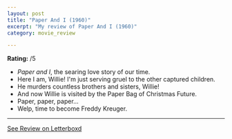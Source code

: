 ```yaml
---
layout: post
title: "Paper And I (1960)"
excerpt: "My review of Paper And I (1960)"
category: movie_review

---
```


**Rating:** /5

* <i>Paper and I</i>, the searing love story of our time.
* Here I am, Willie! I'm just serving gruel to the other captured children.
* He murders countless brothers and sisters, Willie!
* And now Willie is visited by the Paper Bag of Christmas Future.
* Paper, paper, paper…
* Welp, time to become Freddy Kreuger.

<hr>

[See Review on Letterboxd](https://boxd.it/8VVmFL)
